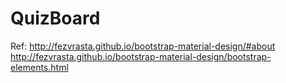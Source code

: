 # QuizBoard

Ref:
http://fezvrasta.github.io/bootstrap-material-design/#about
http://fezvrasta.github.io/bootstrap-material-design/bootstrap-elements.html

